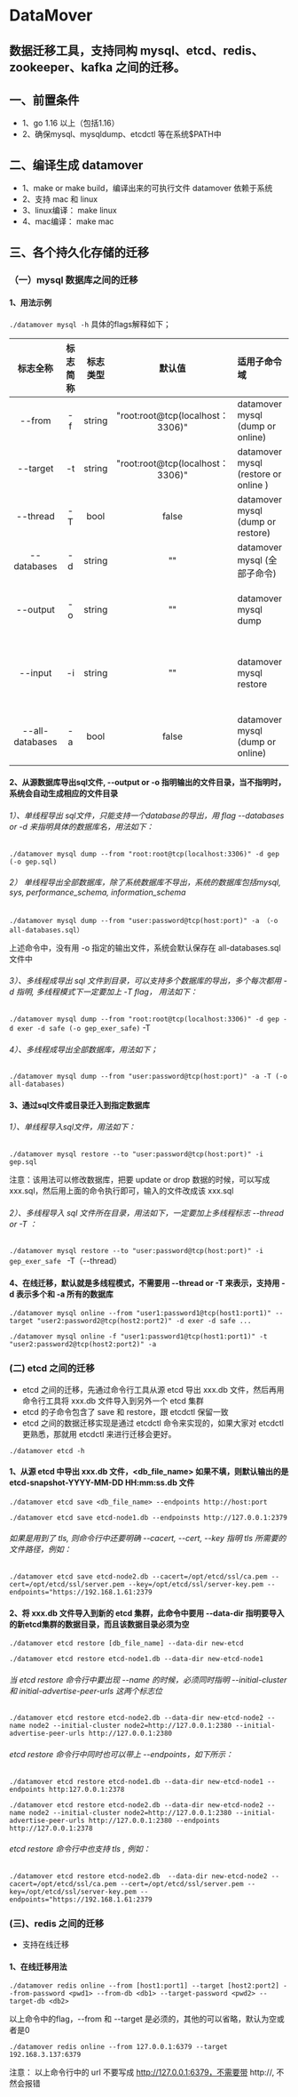 # DataMover
## 数据迁移工具，支持同构 mysql、etcd、redis、zookeeper、kafka 之间的迁移。

## 一、前置条件
+ 1、go 1.16 以上（包括1.16） 
+ 2、确保mysql、mysqldump、etcdctl 等在系统$PATH中

## 二、编译生成 datamover
+ 1、make or make build，编译出来的可执行文件 datamover 依赖于系统
+ 2、支持 mac 和 linux
+ 3、linux编译： make linux 
+ 4、mac编译： make mac
## 三、各个持久化存储的迁移
### （一）mysql 数据库之间的迁移
#### 1、用法示例
`./datamover mysql -h`
具体的flags解释如下；

| 标志全称 | 标志简称 | 标志类型 | 默认值 | 适用子命令域 | 解释说明 |
| :---:  | :---:   | :---:  | :---: | :--- | :--- |
| --from | -f| string | "root:root@tcp(localhost：3306)" | datamover mysql (dump or online) | source database 连接串 |
| --target | -t | string | "root:root@tcp(localhost：3306)" | datamover mysql (restore or online )| target database 连接串 |
| --thread | -T | bool | false | datamover mysql (dump or restore) | 是否开启多线程模式| 
| --databases | -d | string | "" | datamover mysql (全部子命令) | mysql 数据库名称 | 
| --output | -o | string | "" | datamover mysql dump | 要输出的文件或目录, 可以省略 |
| --input | -i | string | "" | datamover mysql restore | 数据库恢复所需要的输入的文件或目录 |
| --all-databases | -a | bool | false | datamover mysql (dump or online) | mysql 全部的数据库，系统除外 |

#### 2、从源数据库导出sql文件, --output or -o 指明输出的文件目录，当不指明时，系统会自动生成相应的文件目录
###### 1）、单线程导出 sql文件，只能支持一个database的导出，用 flag --databases or -d 来指明具体的数据库名，用法如下： 
`./datamover mysql dump --from "root:root@tcp(localhost:3306)" -d gep (-o gep.sql)`
###### 2） 单线程导出全部数据库，除了系统数据库不导出，系统的数据库包括mysql, sys, performance_schema, information_schema
`./datamover mysql dump --from "user:password@tcp(host:port)" -a （-o all-databases.sql）`

上述命令中，没有用 -o 指定的输出文件，系统会默认保存在 all-databases.sql 文件中  
###### 3）、多线程成导出 sql 文件到目录，可以支持多个数据库的导出，多个每次都用 -d 指明, 多线程模式下一定要加上 -T flag， 用法如下：
`./datamover mysql dump --from "root:root@tcp(localhost:3306)" -d gep -d exer -d safe (-o gep_exer_safe)` -T
###### 4）、多线程成导出全部数据库，用法如下；
`./datamover mysql dump --from "user:password@tcp(host:port)" -a -T (-o all-databases)`

#### 3、通过sql文件或目录迁入到指定数据库
###### 1）、单线程导入sql文件，用法如下：
`./datamover mysql restore --to "user:password@tcp(host:port)" -i gep.sql`

注意：该用法可以修改数据库，把要 update or drop 数据的时候，可以写成 xxx.sql，然后用上面的命令执行即可，输入的文件改成该 xxx.sql
###### 2）、多线程导入 sql 文件所在目录，用法如下，一定要加上多线程标志 --thread or -T ：
`./datamover mysql restore --to "user:password@tcp(host:port)" -i gep_exer_safe ` -T（--thread）

#### 4、在线迁移，默认就是多线程模式，不需要用 --thread or -T 来表示，支持用 -d 表示多个和 -a 所有的数据库
`./datamover mysql online --from "user1:password1@tcp(host1:port1)" --target "user2:password2@tcp(host2:port2)" -d exer -d safe ...`

`./datamover mysql online -f "user1:password1@tcp(host1:port1)" -t "user2:password2@tcp(host2:port2)" -a  ` 

### (二) etcd 之间的迁移
+ etcd 之间的迁移，先通过命令行工具从源 etcd 导出 xxx.db 文件，然后再用命令行工具将 xxx.db 文件导入到另外一个 etcd 集群
+ etcd 的子命令包含了 save 和 restore，跟 etcdctl 保留一致
+ etcd 之间的数据迁移实现是通过 etcdctl 命令来实现的，如果大家对 etcdctl更熟悉，那就用 etcdctl 来进行迁移会更好。

`./datamover etcd -h`
#### 1、从源 etcd 中导出 xxx.db 文件，<db_file_name> 如果不填，则默认输出的是 etcd-snapshot-YYYY-MM-DD HH:mm:ss.db 文件
`./datamover etcd save <db_file_name> --endpoints http://host:port`

`./datamover etcd save etcd-node1.db --endpoinsts http://127.0.0.1:2379`

###### 如果是用到了 tls, 则命令行中还要明确 --cacert, --cert, --key 指明 tls 所需要的文件路径，例如：
`./datamover etcd save etcd-node2.db --cacert=/opt/etcd/ssl/ca.pem --cert=/opt/etcd/ssl/server.pem --key=/opt/etcd/ssl/server-key.pem --endpoints="https://192.168.1.61:2379`

#### 2、将 xxx.db 文件导入到新的 etcd 集群，此命令中要用 --data-dir 指明要导入的新etcd集群的数据目录，而且该数据目录必须为空
`./datamover etcd restore [db_file_name] --data-dir new-etcd`

`./datamover etcd restore etcd-node1.db --data-dir new-etcd-node1`

###### 当 etcd restore 命令行中要出现 --name 的时候，必须同时指明 --initial-cluster 和 initial-advertise-peer-urls 这两个标志位
`./datamover etcd restore etcd-node2.db --data-dir new-etcd-node2 --name node2 --initial-cluster node2=http://127.0.0.1:2380 --initial-advertise-peer-urls http://127.0.0.1:2380`

###### etcd restore 命令行中同时也可以带上 --endpoints，如下所示：
`./datamover etcd restore etcd-node1.db --data-dir new-etcd-node1 --endpoints http:127.0.0.1:2378`

`./datamover etcd restore etcd-node2.db --data-dir new-etcd-node2 --name node2 --initial-cluster node2=http://127.0.0.1:2380 --initial-advertise-peer-urls http://127.0.0.1:2380 --endpoints http://127.0.0.1:2378`

###### etcd restore 命令行中也支持 tls , 例如：
`./datamover etcd restore etcd-node2.db  --data-dir new-etcd-node2 --cacert=/opt/etcd/ssl/ca.pem --cert=/opt/etcd/ssl/server.pem --key=/opt/etcd/ssl/server-key.pem --endpoints="https://192.168.1.61:2379`

### (三)、redis 之间的迁移
+ 支持在线迁移
#### 1、在线迁移用法
`./datamover redis online --from [host1:port1] --target [host2:port2] --from-password <pwd1> --from-db <db1> --target-password <pwd2> --target-db <db2>`

以上命令中的flag，--from 和 --target 是必须的，其他的可以省略，默认为空或者是0 

`./datamover redis online --from 127.0.0.1:6379 --target 192.168.3.137:6379`

注意： 以上命令行中的 url 不要写成 http://127.0.0.1:6379，不需要带 http://, 不然会报错

